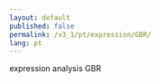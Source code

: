```yaml
---
layout: default
published: false
permalink: /v3_1/pt/expression/GBR/
lang: pt
---
```


expression analysis GBR
